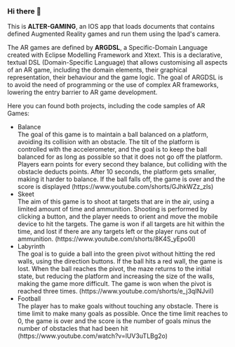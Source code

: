 ### Hi there 👋
This is <b>ALTER-GAMING</b>, an IOS app that loads documents that contains defined Augmented Reality games and run them using the Ipad's camera.

The AR games are defined by <b>ARGDSL</b>, a Specific-Domain Language created with Eclipse Modelling Framework and Xtext. This is a declarative, textual DSL (Domain-Specific Language) that allows customising all aspects of an AR game, including the domain elements, their graphical representation, their behaviour and the game logic. The goal of ARGDSL is to avoid the need of programming or the use of complex AR frameworks, lowering the entry barrier to AR game development.

Here you can found both projects, including the code samples of AR Games:

<ul>
  <li>Balance</li>The goal of this game is to maintain a ball balanced on a platform, avoiding its collision with an obstacle. The tilt of the platform is controlled with the accelerometer, and the goal is to keep the ball balanced for as long as possible so that it does not go off the platform. Players earn points for every second they balance, but colliding with the obstacle deducts points. After 10 seconds, the platform gets smaller, making it harder to balance. If the ball falls off, the game is over and the score is displayed
  (https://www.youtube.com/shorts/GJhkWZz_zIs)
  <li>Skeet</li>The aim of this game is to shoot at targets that are in the air, using a limited amount of time and ammunition. 
Shooting is performed by clicking a button, and the player needs to orient and move the mobile device to hit the targets.
The game is won if all targets are hit within the time, and lost if there are any targets left or the player runs out of ammunition.
  (https://www.youtube.com/shorts/8K4S_yEpo0I)
  <li>Labyrinth</li> The goal is to guide a ball into the green pivot without hitting the red walls, using the direction buttons. 
If the ball hits a red wall, the game is lost. When the ball reaches the pivot, the maze returns to the initial state, but 
reducing the platform and increasing the size of the walls, making the game more difficult. 
The game is won when the pivot is reached three times. 
  (https://www.youtube.com/shorts/e_j3qINJviI)
  <li>Football</li> The player has to make goals without touching any obstacle. There is time limit to make many goals as possible. Once the time limit reaches to 0, the game is over and the score is the number of goals minus the number of obstacles that had been hit
  (https://www.youtube.com/watch?v=lUV3uTLBg2o)
</ul>
<!--
**argdsl/argdsl** is a ✨ _special_ ✨ repository because its `README.md` (this file) appears on your GitHub profile.

Here are some ideas to get you started:

- 🔭 I’m currently working on ...
- 🌱 I’m currently learning ...
- 👯 I’m looking to collaborate on ...
- 🤔 I’m looking for help with ...
- 💬 Ask me about ...
- 📫 How to reach me: ...
- 😄 Pronouns: ...
- ⚡ Fun fact: ...
-->
